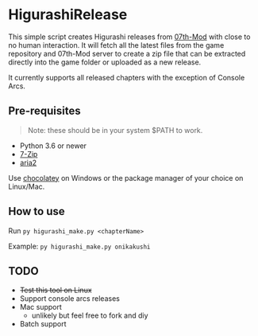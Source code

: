 # HigurashiRelease

This simple script creates Higurashi releases from [07th-Mod](https://github.com/07th-mod/) with close to 
no human interaction. It will fetch all the latest files from the game repository and 07th-Mod server to 
create a zip file that can be extracted directly into the game folder or uploaded as a new release.

It currently supports all released chapters with the exception of Console Arcs.

## Pre-requisites

> Note: these should be in your system $PATH to work.

- Python 3.6 or newer
- [7-Zip](https://www.7-zip.org/https://www.7-zip.org/)
- [aria2](https://aria2.github.io/)

Use [chocolatey](https://chocolatey.org/) on Windows or the package manager of your choice on Linux/Mac.

## How to use

Run ``py higurashi_make.py <chapterName>``

Example: ``py higurashi_make.py onikakushi``

## TODO

- ~~Test this tool on Linux~~
- Support console arcs releases
- Mac support 
    - unlikely but feel free to fork and diy
- Batch support
